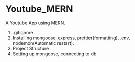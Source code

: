 # Youtube_MERN
A Youtube App using MERN.
1. .gitignore 
2. Installing mongoose, express, prettier(formatting), .env, nodemon(Automatic restart). 
3. Project Structure
4. Setting up mongoose, connecting to db
   